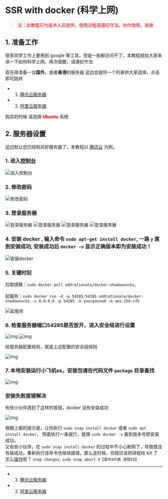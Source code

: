 # SSR with docker (科学上网)
> <span style="color: red">注：此教程只为技术人员提供，使用过程请遵纪守法，勿作商用，谢谢</span>

## 1. 准备工作
很多同学工作上要用到 google 等工具，但是一般都访问不了，本教程就给大家来讲一下如何科学上网。再次提醒，请遵纪守法

首先得准备一台**国外**，或者**香港**的服务器
这边会提供一个列表供大家选择，点击即可跳转
- 1. [腾讯云服务器](https://cloud.tencent.com/act/cps/redirect?fromSource=gwzcw.3018172.3018172.3018172&redirect=10140&cps_key=1f60ff9e0192ca8340b519ea987139b3&from=activity) 
- 2. [阿里云服务器](https://promotion.aliyun.com/ntms/yunparter/invite.html?userCode=1g8zd89z)

购买的时候 请选择 <span style="color: red">**Ubuntu**</span> 系统

## 2. 服务器设置
这边默认您已经购买好服务器了，本教程以 [腾讯云](https://cloud.tencent.com/act/cps/redirect?fromSource=gwzcw.3018172.3018172.3018172&redirect=10140&cps_key=1f60ff9e0192ca8340b519ea987139b3&from=activity) 为例。

### 1. 进入[控制台](https://console.cloud.tencent.com/)

![进入控制台](./img/1.jpg)

### 2. 修改密码

![修改密码](./img/2.jpg)

### 3. 登录服务器

![登录服务器](./img/3.jpg)
![登录服务器](./img/4.jpg)
![登录服务器](./img/5.jpg)
![登录服务器](./img/6.jpg)

### 4. 安装 docker , 输入命令 `sudo apt-get install docker`, 一路 `y` 直到安装成功, 安装成功后 `docker -v` 显示正确版本即为安装成功！

![安装docker](./img/7.jpg)

### 5. 关键时刻<br>
 拉取镜像：`sudo docker pull oddrationale/docker-shadowsocks`,<br> 
 <br>
 起服务：`sudo docker run -d -p 54285:54285 oddrationale/docker-shadowsocks -s 0.0.0.0 -p 54285 -k yourpasswd -m aes-256-cfb`
<br>

![起服务](./img/8.jpg)

### 6. 检查服务器端口54285是否放开，进入安全组进行设置

![img](./img/10.jpg)
![img](./img/12.png)

给服务器配置规则，就是上述配置的安全组规则

![img](./img/13.png)


### 7. 本地安装运行小飞机ss，安装包请在代码文件 `package` 目录查找

![img](./img/9.jpg)


### 安装失败报错解决
有些小伙伴遇到了这样的报错，docker 没有安装成功

![img](./img/11.png)

根据上面的提示是，让你执行 `sudo snap install docker` 或者 `sudo apt install docker`， 照着执行一条就行，能够 `sudo docker -v` 看到版本号即安装成功。<br>
又有些小伙伴，在 `sudo snap install docker` 的过程中不小心断网了，导致既没有装成功，重新执行该命令也继续报错，那么这时候，你就应该把进程给 kill 了
怎么[操作](https://blog.csdn.net/u010496966/article/details/95210734)呢？
`snap changes`,
`sudo snap abort X【其中X代表 进程ID】`

----
- 1. [腾讯云服务器](https://cloud.tencent.com/act/cps/redirect?fromSource=gwzcw.3018172.3018172.3018172&redirect=10140&cps_key=1f60ff9e0192ca8340b519ea987139b3&from=activity) 
- 2. [阿里云服务器](https://promotion.aliyun.com/ntms/yunparter/invite.html?userCode=1g8zd89z)